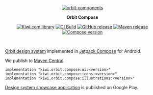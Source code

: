 <div align="center">

  <a href="https://orbit.kiwi" target="_blank">
    <img alt="orbit-components" src="https://images.kiwi.com/common/orbit-logo-full.png" srcset="https://images.kiwi.com/common/orbit-logo-full@2x.png 2x" />
  </a>

**Orbit Compose**

[![Kiwi.com library](https://img.shields.io/badge/Kiwi.com-library-00A991)](https://code.kiwi.com)
[![CI Build](https://img.shields.io/github/workflow/status/kiwicom/orbit-compose/Build/main)](https://github.com/kiwicom/orbit-compose/actions/workflows/build.yml)
[![GitHub release](https://img.shields.io/github/v/release/kiwicom/orbit-compose)](https://github.com/kiwicom/orbit-compose/releases)
[![Maven release](https://img.shields.io/maven-metadata/v?metadataUrl=https%3A%2F%2Frepo1.maven.org%2Fmaven2%2Fkiwi%2Forbit%2Fcompose%2Fui%2Fmaven-metadata.xml)](https://search.maven.org/search?q=g:kiwi.orbit.compose)
[![Compose version](https://img.shields.io/badge/Compose-1.2-%232ec781)](https://developer.android.com/jetpack/androidx/releases/compose-kotlin)

</div>

<br>

[Orbit design system](https://orbit.kiwi) implemented in [Jetpack Compose](https://developer.android.com/jetpack/compose) for Android.

We publish to [Maven Central](https://search.maven.org/search?q=g:kiwi.orbit.compose).

```
implementation "kiwi.orbit.compose:ui:<version>"
implementation "kiwi.orbit.compose:icons:<version>"
implementation "kiwi.orbit.compose:illustrations:<version>"
```

[Design system showcase application](https://play.google.com/store/apps/details?id=kiwi.orbit.compose.catalog) is published on Google Play.
